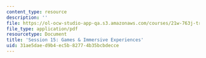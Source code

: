 ```yaml
---
content_type: resource
description: ''
file: https://ol-ocw-studio-app-qa.s3.amazonaws.com/courses/21w-763j-transmedia-storytelling-modern-science-fiction-spring-2014/31ae5daed9b4ec5b82774b35bcbdecce_MIT21W_763JS14_Session_15.pdf
file_type: application/pdf
resourcetype: Document
title: 'Session 15: Games & Immersive Experiences'
uid: 31ae5dae-d9b4-ec5b-8277-4b35bcbdecce
---
```

